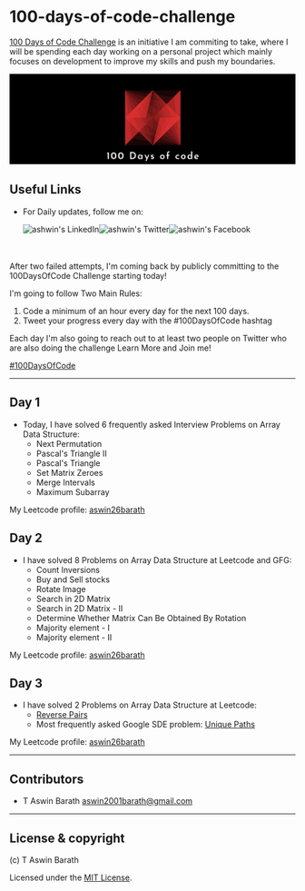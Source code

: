 # 100-days-of-code-challenge

[100 Days of Code Challenge](https://www.100daysofcode.com/) is an initiative I am commiting to take, where I will be spending each day working on a personal project which mainly focuses on development to improve my skills and push my boundaries.

<p>
<img src="logo.png" alt="100 Days of Code" />
</p>

## Useful Links

- For Daily updates, follow me on:

    <a href="https://www.linkedin.com/in/aswin-barath/">
    <img align="left" alt="ashwin's LinkedIn" src="https://img.icons8.com/bubbles/50/000000/linkedin.png"/>

    </a>
    <a href="https://twitter.com/AswinBarath2">
    <img align="left" alt="ashwin's Twitter" src="https://img.icons8.com/bubbles/50/000000/twitter.png"/>
    </a>

    <a href="https://www.facebook.com/profile.php?id=100011683902531">
    <img align="left" alt="ashwin's Facebook" src="https://img.icons8.com/bubbles/50/000000/facebook.png"/>
    </a>

<br>
<br>
<br>

After two failed attempts, I'm coming back by publicly committing to the 100DaysOfCode Challenge starting today! 

I'm going to follow Two Main Rules:
1. Code a minimum of an hour every day for the next 100 days.
2. Tweet your progress every day with the #100DaysOfCode hashtag

Each day I'm also going to reach out to at least two people on Twitter who are also doing the challenge
Learn More and Join me! 

[#100DaysOfCode](https://100DaysOfCode.com) 


---

## Day 1

- Today, I have solved 6 frequently asked Interview Problems on Array Data Structure:
  - Next Permutation
  - Pascal's Triangle II
  - Pascal's Triangle
  - Set Matrix Zeroes
  - Merge Intervals
  - Maximum Subarray

My Leetcode profile: [aswin26barath](https://leetcode.com/aswin26barath/)


## Day 2

- I have solved 8 Problems on Array Data Structure at Leetcode and GFG:
  - Count Inversions
  - Buy and Sell stocks
  - Rotate Image
  - Search in 2D Matrix
  - Search in 2D Matrix - II
  - Determine Whether Matrix Can Be Obtained By Rotation
  - Majority element - I
  - Majority element - II

My Leetcode profile: [aswin26barath](https://leetcode.com/aswin26barath/)

## Day 3

- I have solved 2 Problems on Array Data Structure at Leetcode:
  - [Reverse Pairs](https://leetcode.com/problems/reverse-pairs)
  - Most frequently asked Google SDE problem: [Unique Paths](https://leetcode.com/problems/unique-paths)

My Leetcode profile: [aswin26barath](https://leetcode.com/aswin26barath/)




---

## Contributors

- T Aswin Barath <aswin2001barath@gmail.com>

---

## License & copyright

(c) T Aswin Barath

Licensed under the [MIT License](LICENSE).
